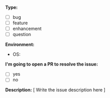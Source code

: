 **Type:**
  - [ ] bug
  - [ ] feature
  - [ ] enhancement
  - [ ] question

**Environment:**
  - OS:

**I'm going to open a PR to resolve the issue:**
  - [ ] yes
  - [ ] no

**Description:**
[ Write the issue description here ]